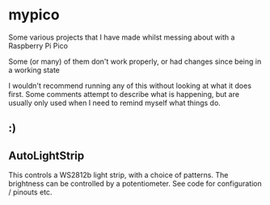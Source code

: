 # mypico

Some various projects that I have made whilst messing about with a Raspberry Pi Pico

Some (or many) of them don't work properly, or had changes since being in a working state

I wouldn't recommend running any of this without looking at what it does first. Some comments attempt to describe what is happening, but are usually only used when I need to remind myself what things do.

## :)


## AutoLightStrip

This controls a WS2812b light strip, with a choice of patterns.
The brightness can be controlled by a potentiometer.
See code for configuration / pinouts etc.